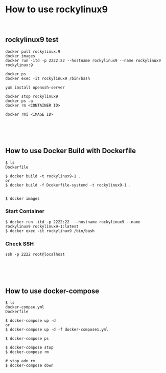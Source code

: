 # How to use rockylinux9

<br>

## rockylinux9 test
```
docker pull rockylinux:9
docker images
docker run -itd -p 2222:22 --hostname rockylinux9 --name rockylinux9 rockylinux:9

docker ps
docker exec -it rockylinux9 /bin/bash
```

```
yum install openssh-server
```

```
docker stop rockylinux9
docker ps -a
docker rm <CONTAINER ID>

docker rmi <IMAGE ID>
```




<!-- =================================================================-->
<br><br><br>

## How to use Docker Build with Dockerfile

```
$ ls
Dockerfile

$ docker build -t rockylinux9-1 .
or
$ docker build -f Dcokerfile-systemd -t rockylinux9-1 .


$ docker images

```

### Start Container

```
$ docker run -itd -p 2222:22  --hostname rockylinux9 --name rockylinux9 rockylinux9-1:latest
$ docker exec -it rockylinux9 /bin/bash
```

### Check SSH

```
ssh -p 2222 root@localhost
```




<!-- =================================================================-->
<br><br><br>

## How to use docker-compose

```
$ ls
docker-compse.yml
Dockerfile

$ docker-compose up -d
or
$ docker-compose up -d -f docker-compose1.yml

$ docker-compose ps

$ docker-compose stop
$ docker-compose rm

# stop adn rm
$ docker-compose down
```


